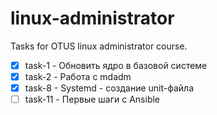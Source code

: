 # linux-administrator
Tasks for OTUS linux administrator course.
- [x] task-1 - Обновить ядро в базовой системе
- [x] task-2 - Работа с mdadm
- [x] task-8 - Systemd - создание unit-файла
- [ ] task-11 - Первые шаги с Ansible
